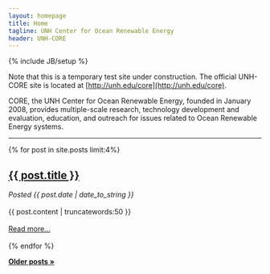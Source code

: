 ```yaml
---
layout: homepage
title: Home
tagline: UNH Center for Ocean Renewable Energy
header: UNH-CORE
---
```

{% include JB/setup %}

Note that this is a temporary test site under construction. The official UNH-CORE site is located at
[http://unh.edu/core](http://unh.edu/core).

CORE, the UNH Center for Ocean Renewable Energy, founded in January 2008, provides multiple-scale research,
technology development and evaluation, education, and outreach for issues related to Ocean Renewable Energy 
systems.

---

<div id="home">
    {% for post in site.posts limit:4%}
      <a href="{{ post.url }}"><h2>{{ post.title }}</h2></a>
      <span><i>Posted {{ post.date | date_to_string }}</i></span><br><br>
      {{ post.content | truncatewords:50 }}<br><br>
       <a href="{{ post.url }}">Read more...</a><br><br>
    {% endfor %}
</div>

<a href="posts.html"><b>Older posts &raquo;</b></a>
